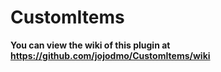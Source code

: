 # CustomItems

**You can view the wiki of this plugin at https://github.com/jojodmo/CustomItems/wiki**
